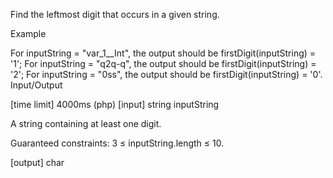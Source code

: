 Find the leftmost digit that occurs in a given string.

Example

For inputString = "var_1__Int", the output should be
firstDigit(inputString) = '1';
For inputString = "q2q-q", the output should be
firstDigit(inputString) = '2';
For inputString = "0ss", the output should be
firstDigit(inputString) = '0'.
Input/Output

[time limit] 4000ms (php)
[input] string inputString

A string containing at least one digit.

Guaranteed constraints:
3 ≤ inputString.length ≤ 10.

[output] char